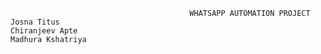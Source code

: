                                             WHATSAPP AUTOMATION PROJECT
    Josna Titus
    Chiranjeev Apte
    Madhura Kshatriya
